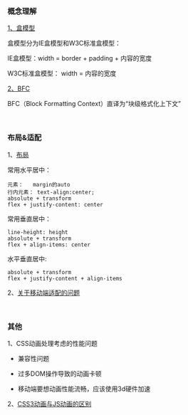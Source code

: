 ### 概念理解

[1、盒模型](https://www.zhangxinxu.com/wordpress/2016/09/talking-about-css-margin-box/)

  盒模型分为IE盒模型和W3C标准盒模型：

  IE盒模型：width = border + padding + 内容的宽度

  W3C标准盒模型： width = 内容的宽度

[2、BFC](https://juejin.im/post/5a4dbe026fb9a0452207ebe6)

  BFC（Block Formatting Context）直译为“块级格式化上下文”

<br/>

### 布局&适配 

1、[布局](https://www.cnblogs.com/Tiboo/p/7617453.html)

  常用水平居中：

  ````
  元素：   margin的auto
  行内元素： text-align:center;
  absolute + transform
  flex + justify-content: center
  ````
  
  常用垂直居中：

  ````
  line-height: height
  absolute + transform
  flex + align-items: center 
  ````  

  水平垂直居中:

  ````
  absolute + transform
  flex + justify-content + align-items
  ````  

2、[关于移动端适配的问题](https://www.cnblogs.com/Tiboo/p/12273842.html)

<br/>

### 其他

1、CSS动画处理考虑的性能问题

* 兼容性问题

* 过多DOM操作导致的动画卡顿

* 移动端要想动画性能流畅，应该使用3d硬件加速


2、[CSS3动画与JS动画的区别](https://www.cnblogs.com/shuaishuaidejun/p/7444711.html)

    